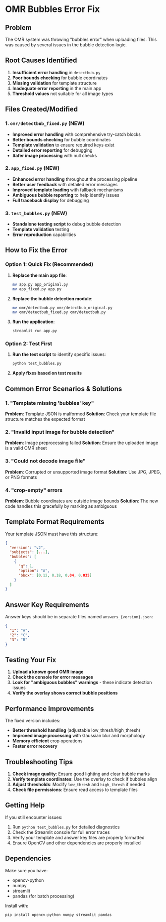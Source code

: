 # OMR Bubbles Error Fix

## Problem
The OMR system was throwing "bubbles error" when uploading files. This was caused by several issues in the bubble detection logic.

## Root Causes Identified

1. **Insufficient error handling** in `detectbub.py`
2. **Poor bounds checking** for bubble coordinates
3. **Missing validation** for template structure
4. **Inadequate error reporting** in the main app
5. **Threshold values** not suitable for all image types

## Files Created/Modified

### 1. `omr/detectbub_fixed.py` (NEW)
- **Improved error handling** with comprehensive try-catch blocks
- **Better bounds checking** for bubble coordinates
- **Template validation** to ensure required keys exist
- **Detailed error reporting** for debugging
- **Safer image processing** with null checks

### 2. `app_fixed.py` (NEW)
- **Enhanced error handling** throughout the processing pipeline
- **Better user feedback** with detailed error messages
- **Improved template loading** with fallback mechanisms
- **Ambiguous bubble reporting** to help identify issues
- **Full traceback display** for debugging

### 3. `test_bubbles.py` (NEW)
- **Standalone testing script** to debug bubble detection
- **Template validation** testing
- **Error reproduction** capabilities

## How to Fix the Error

### Option 1: Quick Fix (Recommended)
1. **Replace the main app file**:
   ```bash
   mv app.py app_original.py
   mv app_fixed.py app.py
   ```

2. **Replace the bubble detection module**:
   ```bash
   mv omr/detectbub.py omr/detectbub_original.py
   mv omr/detectbub_fixed.py omr/detectbub.py
   ```

3. **Run the application**:
   ```bash
   streamlit run app.py
   ```

### Option 2: Test First
1. **Run the test script** to identify specific issues:
   ```bash
   python test_bubbles.py
   ```

2. **Apply fixes based on test results**

## Common Error Scenarios & Solutions

### 1. "Template missing 'bubbles' key"
**Problem**: Template JSON is malformed
**Solution**: Check your template file structure matches the expected format

### 2. "Invalid input image for bubble detection"
**Problem**: Image preprocessing failed
**Solution**: Ensure the uploaded image is a valid OMR sheet

### 3. "Could not decode image file"
**Problem**: Corrupted or unsupported image format
**Solution**: Use JPG, JPEG, or PNG formats

### 4. "crop-empty" errors
**Problem**: Bubble coordinates are outside image bounds
**Solution**: The new code handles this gracefully by marking as ambiguous

## Template Format Requirements

Your template JSON must have this structure:
```json
{
  "version": "v2",
  "subjects": [...],
  "bubbles": [
    {
      "q": 1,
      "option": "A",
      "bbox": [0.12, 0.18, 0.04, 0.035]
    }
  ]
}
```

## Answer Key Requirements

Answer keys should be in separate files named `answers_{version}.json`:
```json
{
  "1": "A",
  "2": "C",
  "3": "B"
}
```

## Testing Your Fix

1. **Upload a known good OMR image**
2. **Check the console for error messages**
3. **Look for "ambiguous bubbles" warnings** - these indicate detection issues
4. **Verify the overlay shows correct bubble positions**

## Performance Improvements

The fixed version includes:
- **Better threshold handling** (adjustable low_thresh/high_thresh)
- **Improved image processing** with Gaussian blur and morphology
- **Memory efficient** crop operations
- **Faster error recovery**

## Troubleshooting Tips

1. **Check image quality**: Ensure good lighting and clear bubble marks
2. **Verify template coordinates**: Use the overlay to check if bubbles align
3. **Adjust thresholds**: Modify `low_thresh` and `high_thresh` if needed
4. **Check file permissions**: Ensure read access to template files

## Getting Help

If you still encounter issues:
1. Run `python test_bubbles.py` for detailed diagnostics
2. Check the Streamlit console for full error traces
3. Verify your template and answer key files are properly formatted
4. Ensure OpenCV and other dependencies are properly installed

## Dependencies

Make sure you have:
- opencv-python
- numpy
- streamlit
- pandas (for batch processing)

Install with:
```bash
pip install opencv-python numpy streamlit pandas
